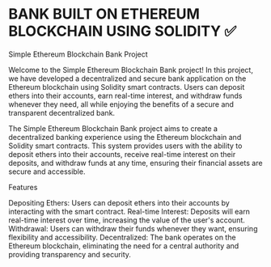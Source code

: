 # BANK BUILT ON ETHEREUM BLOCKCHAIN USING SOLIDITY ✅


Simple Ethereum Blockchain Bank Project

Welcome to the Simple Ethereum Blockchain Bank project! In this project, we have developed a decentralized and secure bank application on the Ethereum blockchain using Solidity smart contracts. Users can deposit ethers into their accounts, earn real-time interest, and withdraw funds whenever they need, all while enjoying the benefits of a secure and transparent decentralized bank.


The Simple Ethereum Blockchain Bank project aims to create a decentralized banking experience using the Ethereum blockchain and Solidity smart contracts. This system provides users with the ability to deposit ethers into their accounts, receive real-time interest on their deposits, and withdraw funds at any time, ensuring their financial assets are secure and accessible.

Features

Depositing Ethers: Users can deposit ethers into their accounts by interacting with the smart contract.
Real-time Interest: Deposits will earn real-time interest over time, increasing the value of the user's account.
Withdrawal: Users can withdraw their funds whenever they want, ensuring flexibility and accessibility.
Decentralized: The bank operates on the Ethereum blockchain, eliminating the need for a central authority and providing transparency and security.

